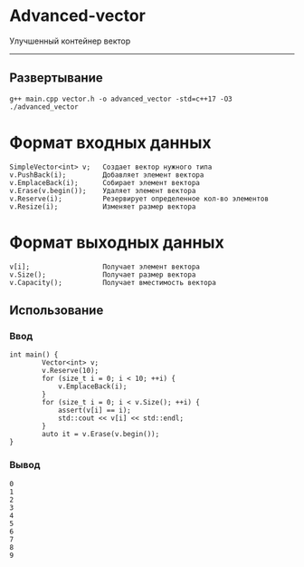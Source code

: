 # Advanced-vector
Улучшенный контейнер вектор
***

## Развертывание
```
g++ main.cpp vector.h -o advanced_vector -std=c++17 -O3
./advanced_vector
```
# Формат входных данных
```
SimpleVector<int> v;   Создает вектор нужного типа
v.PushBack(i);         Добавляет элемент вектора
v.EmplaceBack(i);      Собирает элемент вектора 
v.Erase(v.begin());    Удаляет элемент вектора
v.Reserve(i);          Резервирует определенное кол-во элементов
v.Resize(i);           Изменяет размер вектора
```
# Формат выходных данных
```
v[i];                  Получает элемент вектора
v.Size();              Получает размер вектора
v.Capacity();          Получает вместимость вектора    
```  
## Использование
### Ввод
```
int main() {
        Vector<int> v;
        v.Reserve(10);
        for (size_t i = 0; i < 10; ++i) {
            v.EmplaceBack(i);
        }
        for (size_t i = 0; i < v.Size(); ++i) {
            assert(v[i] == i);
            std::cout << v[i] << std::endl;
        }
        auto it = v.Erase(v.begin());
}
```
### Вывод
```
0
1
2
3
4
5
6
7
8
9
```
